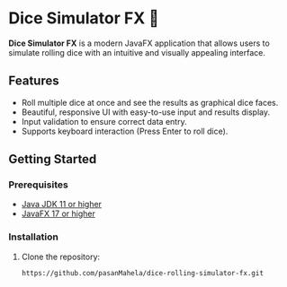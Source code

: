 # Dice Simulator FX 🎲  

**Dice Simulator FX** is a modern JavaFX application that allows users to simulate rolling dice with an intuitive and visually appealing interface.  

## Features  
- Roll multiple dice at once and see the results as graphical dice faces.
- Beautiful, responsive UI with easy-to-use input and results display.
- Input validation to ensure correct data entry.
- Supports keyboard interaction (Press Enter to roll dice).

## Getting Started  

### Prerequisites  
- [Java JDK 11 or higher](https://www.oracle.com/java/technologies/javase-jdk11-downloads.html)  
- [JavaFX 17 or higher](https://openjfx.io/)  

### Installation  
1. Clone the repository:  
   ```bash
   https://github.com/pasanMahela/dice-rolling-simulator-fx.git
